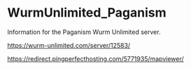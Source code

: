 # WurmUnlimited_Paganism
Information for the Paganism Wurm Unlimited server.

https://wurm-unlimited.com/server/12583/

https://redirect.pingperfecthosting.com/5771935/mapviewer/
